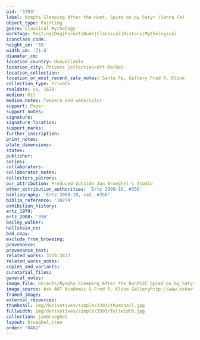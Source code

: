 ```yaml
---
pid: '3393'
label: Nymphs Sleeping After the Hunt, Spied on by Satyr (Santa Fe)
object_type: Painting
genre: Classical Mythology
worktags: Resting|Dog|Forest|Nude|Classical|History|Mythological
iconclass_code:
height_cm: '55'
width_cm: '71.5'
diameter_cm:
location_country: Unavailable
location_city: Private Collection/Art Market
location_collection:
location_or_most_recent_sale_notes: Santa Fe, Gallery Fred R. Kline
collection_type: Private
realdate: ca. 1620
medium: Oil
medium_notes: Tempera and watercolor
support: Paper
support_notes:
signature:
signature_location:
support_marks:
further_inscription:
print_notes:
plate_dimensions:
states:
publisher:
series:
collaborators:
collaborator_notes:
collectors_patrons:
our_attribution: Produced Outside Jan Brueghel's Studio
other_attribution_authorities: 'Ertz 2008-10, #356'
bibliography: 'Ertz 2008-10, cat. #356'
biblio_reference: '10279'
exhibition_history:
ertz_1979:
ertz_2008: '356'
bailey_walker:
hollstein_no:
bad_copy:
exclude_from_browsing:
provenance:
provenance_text:
related_works: 3554|3837
related_works_notes:
copies_and_variants:
curatorial_files:
general_notes:
image_file: objects/Nymphs_Sleeping_After_the_Hunt%2C_Spied_on_by_Satyrs_%28Santa_Fe%29.jpg
image_source: Ask ART Academic & Fred R. Kline Galleryhttp://www.askart.com/askart/artists/search/inquiry.aspx
framed_image:
external_resources:
thumbnail: img/derivatives/simple/3393/thumbnail.jpg
fullwidth: img/derivatives/simple/3393/fullwidth.jpg
collection: janbrueghel
layout: brueghel_item
order: '0462'
---
```

